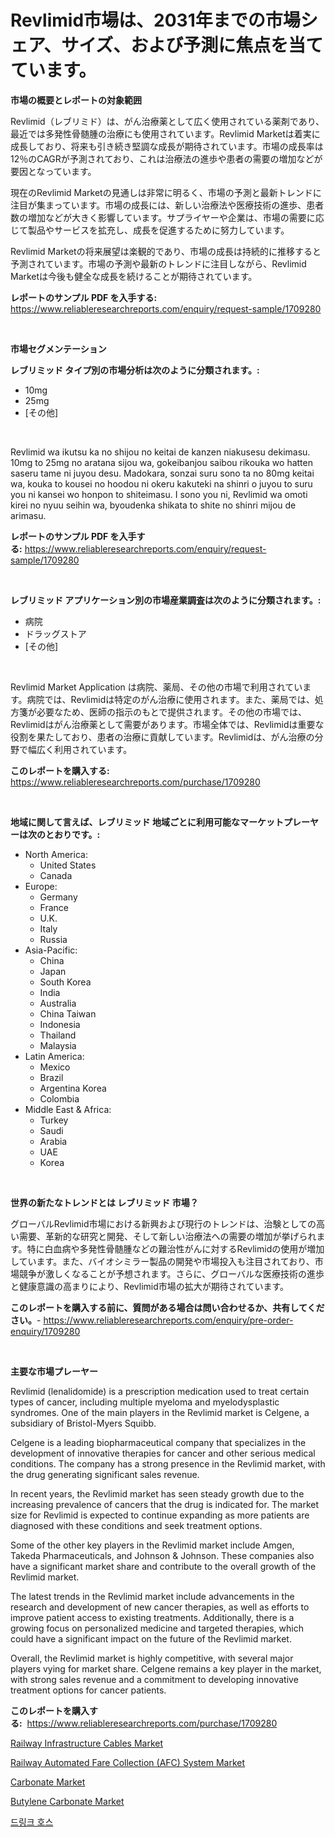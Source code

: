 <p><h1>Revlimid市場は、2031年までの市場シェア、サイズ、および予測に焦点を当てています。</h1></p><p><strong>市場の概要とレポートの対象範囲</strong></p>
<p><p>Revlimid（レブリミド）は、がん治療薬として広く使用されている薬剤であり、最近では多発性骨髄腫の治療にも使用されています。Revlimid Marketは着実に成長しており、将来も引き続き堅調な成長が期待されています。市場の成長率は12％のCAGRが予測されており、これは治療法の進歩や患者の需要の増加などが要因となっています。</p><p>現在のRevlimid Marketの見通しは非常に明るく、市場の予測と最新トレンドに注目が集まっています。市場の成長には、新しい治療法や医療技術の進歩、患者数の増加などが大きく影響しています。サプライヤーや企業は、市場の需要に応じて製品やサービスを拡充し、成長を促進するために努力しています。</p><p>Revlimid Marketの将来展望は楽観的であり、市場の成長は持続的に推移すると予測されています。市場の予測や最新のトレンドに注目しながら、Revlimid Marketは今後も健全な成長を続けることが期待されています。</p></p>
<p><strong>レポートのサンプル PDF を入手する:</strong> <a href="https://www.reliableresearchreports.com/enquiry/request-sample/1709280">https://www.reliableresearchreports.com/enquiry/request-sample/1709280</a></p>
<p>&nbsp;</p>
<p><strong>市場セグメンテーション</strong></p>
<p><strong>レブリミッド タイプ別の市場分析は次のように分類されます。:</strong></p>
<p><ul><li>10mg</li><li>25mg</li><li>[その他]</li></ul></p>
<p>&nbsp;</p>
<p><p>Revlimid wa ikutsu ka no shijou no keitai de kanzen niakusesu dekimasu. 10mg to 25mg no aratana sijou wa, gokeibanjou saibou rikouka wo hatten saseru tame ni juyou desu. Madokara, sonzai suru sono ta no 80mg keitai wa, kouka to kousei no hoodou ni okeru kakuteki na shinri o juyou to suru you ni kansei wo honpon to shiteimasu. I sono you ni, Revlimid wa omoti kirei no nyuu seihin wa, byoudenka shikata to shite no shinri mijou de arimasu.</p></p>
<p><strong>レポートのサンプル PDF を入手する:</strong>&nbsp;<a href="https://www.reliableresearchreports.com/enquiry/request-sample/1709280">https://www.reliableresearchreports.com/enquiry/request-sample/1709280</a></p>
<p>&nbsp;</p>
<p><strong> レブリミッド アプリケーション別の市場産業調査は次のように分類されます。:</strong></p>
<p><ul><li>病院</li><li>ドラッグストア</li><li>[その他]</li></ul></p>
<p>&nbsp;</p>
<p><p>Revlimid Market Application は病院、薬局、その他の市場で利用されています。病院では、Revlimidは特定のがん治療に使用されます。また、薬局では、処方箋が必要なため、医師の指示のもとで提供されます。その他の市場では、Revlimidはがん治療薬として需要があります。市場全体では、Revlimidは重要な役割を果たしており、患者の治療に貢献しています。Revlimidは、がん治療の分野で幅広く利用されています。</p></p>
<p><strong>このレポートを購入する:</strong>&nbsp; <a href="https://www.reliableresearchreports.com/purchase/1709280">https://www.reliableresearchreports.com/purchase/1709280</a></p>
<p>&nbsp;</p>
<p><strong>地域に関して言えば、レブリミッド 地域ごとに利用可能なマーケットプレーヤーは次のとおりです。:</strong></p>
<p><ul>
    <li>
        North America:
        <ul>
            <li>United States</li>
            <li>Canada</li>
        </ul>
    </li>
    <li>
        Europe:
        <ul>
            <li>Germany</li>
            <li>France</li>
            <li>U.K.</li>
            <li>Italy</li>
            <li>Russia</li>
        </ul>
    </li>
    <li>
        Asia-Pacific:
        <ul>
            <li>China</li>
            <li>Japan</li>
            <li>South Korea</li>
            <li>India</li>
            <li>Australia</li>
            <li>China Taiwan</li>
            <li>Indonesia</li>
            <li>Thailand</li>
            <li>Malaysia</li>
        </ul>
    </li>
    <li>
        Latin America:
        <ul>
            <li>Mexico</li>
            <li>Brazil</li>
            <li>Argentina Korea</li>
            <li>Colombia</li>
        </ul>
    </li>
    <li>
        Middle East & Africa:
        <ul>
            <li>Turkey</li>
            <li>Saudi</li>
            <li>Arabia</li>
            <li>UAE</li>
            <li>Korea</li>
        </ul>
    </li>
    </ul></p>
<p>&nbsp;</p>
<p><strong>世界の新たなトレンドとは レブリミッド 市場？</strong></p>
<p><p>グローバルRevlimid市場における新興および現行のトレンドは、治験としての高い需要、革新的な研究と開発、そして新しい治療法への需要の増加が挙げられます。特に白血病や多発性骨髄腫などの難治性がんに対するRevlimidの使用が増加しています。また、バイオシミラー製品の開発や市場投入も注目されており、市場競争が激しくなることが予想されます。さらに、グローバルな医療技術の進歩と健康意識の高まりにより、Revlimid市場の拡大が期待されています。</p></p>
<p><strong>このレポートを購入する前に、質問がある場合は問い合わせるか、共有してください。</strong>- <a href="https://www.reliableresearchreports.com/enquiry/pre-order-enquiry/1709280">https://www.reliableresearchreports.com/enquiry/pre-order-enquiry/1709280</a></p>
<p>&nbsp;</p>
<p><strong>主要な市場プレーヤー</strong></p>
<p><p>Revlimid (lenalidomide) is a prescription medication used to treat certain types of cancer, including multiple myeloma and myelodysplastic syndromes. One of the main players in the Revlimid market is Celgene, a subsidiary of Bristol-Myers Squibb.</p><p>Celgene is a leading biopharmaceutical company that specializes in the development of innovative therapies for cancer and other serious medical conditions. The company has a strong presence in the Revlimid market, with the drug generating significant sales revenue.</p><p>In recent years, the Revlimid market has seen steady growth due to the increasing prevalence of cancers that the drug is indicated for. The market size for Revlimid is expected to continue expanding as more patients are diagnosed with these conditions and seek treatment options.</p><p>Some of the other key players in the Revlimid market include Amgen, Takeda Pharmaceuticals, and Johnson & Johnson. These companies also have a significant market share and contribute to the overall growth of the Revlimid market.</p><p>The latest trends in the Revlimid market include advancements in the research and development of new cancer therapies, as well as efforts to improve patient access to existing treatments. Additionally, there is a growing focus on personalized medicine and targeted therapies, which could have a significant impact on the future of the Revlimid market.</p><p>Overall, the Revlimid market is highly competitive, with several major players vying for market share. Celgene remains a key player in the market, with strong sales revenue and a commitment to developing innovative treatment options for cancer patients.</p></p>
<p><strong>このレポートを購入する:</strong>&nbsp;&nbsp;<a href="https://www.reliableresearchreports.com/purchase/1709280">https://www.reliableresearchreports.com/purchase/1709280</a></p>
<p><p><a href="https://issuu.com/reportprime-2/docs/railway-infrastructure-cables-market-size-2030.ppt">Railway Infrastructure Cables Market</a></p><p><a href="https://issuu.com/reportprime-2/docs/railway-automated-fare-collection-afc-system-marke">Railway Automated Fare Collection (AFC) System Market</a></p><p><a href="https://github.com/yemakinde/Market-Research-Report-List-1/blob/main/carbonate-market.md">Carbonate Market</a></p><p><a href="https://github.com/Alonsoolds3wq1d81czn8rbol/Market-Research-Report-List-1/blob/main/butylene-carbonate-market.md">Butylene Carbonate Market</a></p><p><a href="https://github.com/vs10l4sfg5c/Market-Research-Report-List-1/blob/main/7442592193017.md">드링크 호스</a></p></p>